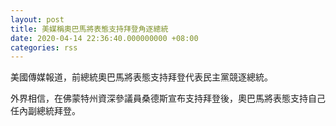 ```yaml
---
layout: post
title: 美媒稱奧巴馬將表態支持拜登角逐總統
date: 2020-04-14 22:36:40.000000000 +08:00
categories: rss
---
```


美國傳媒報道，前總統奧巴馬將表態支持拜登代表民主黨競逐總統。

外界相信，在佛蒙特州資深參議員桑德斯宣布支持拜登後，奧巴馬將表態支持自己任內副總統拜登。
